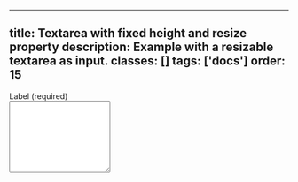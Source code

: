 <!--
 *              Copyright (c) 2025 Visa, Inc.
 *
 * Licensed under the Apache License, Version 2.0 (the "License");
 * you may not use this file except in compliance with the License.
 * You may obtain a copy of the License at
 *
 *         http://www.apache.org/licenses/LICENSE-2.0
 *
 * Unless required by applicable law or agreed to in writing, software
 * distributed under the License is distributed on an "AS IS" BASIS,
 * WITHOUT WARRANTIES OR CONDITIONS OF ANY KIND, either express or implied.
 * See the License for the specific language governing permissions and
 * limitations under the License.
 *
 -->
---
title: Textarea with fixed height and resize property 
description: Example with a resizable textarea as input. 
classes: []
tags: ['docs']
order: 15
---

<div class="v-flex v-flex-col v-gap-4">
  <label class="v-label" for="input-test-resize">
    Label (required)
  </label>
  <div class="v-input-container v-surface v-flex-row">
    <textarea class="v-input" id="input-test-resize" name="text-textarea-resize" style="block-size: 130px"></textarea>
  </div>
</div>
